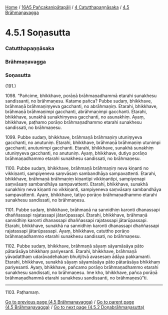 
[Home](/) / [16A5 Pañcakanipātapāḷi](../../../16A5.md) / [4 Catutthapaṇṇāsaka](../../4.md) / [4.5 Brāhmaṇavagga](../4.5.md)

# 4.5.1 Soṇasutta

### Catutthapaṇṇāsaka

### Brāhmaṇavagga

### Soṇasutta

(191.)

1098\. “Pañcime, bhikkhave, porāṇā brāhmaṇadhammā etarahi sunakhesu sandissanti, no brāhmaṇesu. Katame pañca? Pubbe sudaṃ, bhikkhave, brāhmaṇā brāhmaṇiṃyeva gacchanti, no abrāhmaṇiṃ. Etarahi, bhikkhave, brāhmaṇā brāhmaṇimpi gacchanti, abrāhmaṇimpi gacchanti. Etarahi, bhikkhave, sunakhā sunakhiṃyeva gacchanti, no asunakhiṃ. Ayaṃ, bhikkhave, paṭhamo porāṇo brāhmaṇadhammo etarahi sunakhesu sandissati, no brāhmaṇesu.

1099\. Pubbe sudaṃ, bhikkhave, brāhmaṇā brāhmaṇiṃ utuniṃyeva gacchanti, no anutuniṃ. Etarahi, bhikkhave, brāhmaṇā brāhmaṇiṃ utunimpi gacchanti, anutunimpi gacchanti. Etarahi, bhikkhave, sunakhā sunakhiṃ utuniṃyeva gacchanti, no anutuniṃ. Ayaṃ, bhikkhave, dutiyo porāṇo brāhmaṇadhammo etarahi sunakhesu sandissati, no brāhmaṇesu.

1100\. Pubbe sudaṃ, bhikkhave, brāhmaṇā brāhmaṇiṃ neva kiṇanti no vikkiṇanti, sampiyeneva saṃvāsaṃ sambandhāya sampavattenti. Etarahi, bhikkhave, brāhmaṇā brāhmaṇiṃ kiṇantipi vikkiṇantipi, sampiyenapi saṃvāsaṃ sambandhāya sampavattenti. Etarahi, bhikkhave, sunakhā sunakhiṃ neva kiṇanti no vikkiṇanti, sampiyeneva saṃvāsaṃ sambandhāya sampavattenti. Ayaṃ, bhikkhave, tatiyo porāṇo brāhmaṇadhammo etarahi sunakhesu sandissati, no brāhmaṇesu.

1101\. Pubbe sudaṃ, bhikkhave, brāhmaṇā na sannidhiṃ karonti dhanassapi dhaññassapi rajatassapi jātarūpassapi. Etarahi, bhikkhave, brāhmaṇā sannidhiṃ karonti dhanassapi dhaññassapi rajatassapi jātarūpassapi. Etarahi, bhikkhave, sunakhā na sannidhiṃ karonti dhanassapi dhaññassapi rajatassapi jātarūpassapi. Ayaṃ, bhikkhave, catuttho porāṇo brāhmaṇadhammo etarahi sunakhesu sandissati, no brāhmaṇesu.

1102\. Pubbe sudaṃ, bhikkhave, brāhmaṇā sāyaṃ sāyamāsāya pāto pātarāsāya bhikkhaṃ pariyesanti. Etarahi, bhikkhave, brāhmaṇā yāvadatthaṃ udarāvadehakaṃ bhuñjitvā avasesaṃ ādāya pakkamanti. Etarahi, bhikkhave, sunakhā sāyaṃ sāyamāsāya pāto pātarāsāya bhikkhaṃ pariyesanti. Ayaṃ, bhikkhave, pañcamo porāṇo brāhmaṇadhammo etarahi sunakhesu sandissati, no brāhmaṇesu. Ime kho, bhikkhave, pañca porāṇā brāhmaṇadhammā etarahi sunakhesu sandissanti, no brāhmaṇesū”ti.

---

1103\. Paṭhamaṃ.



[Go to previous page (4.5 Brāhmaṇavagga)](../4.5.md) / [Go to parent page (4.5 Brāhmaṇavagga)](../4.5.md) / [Go to next page (4.5.2 Doṇabrāhmaṇasutta)](4.5.2.md)


